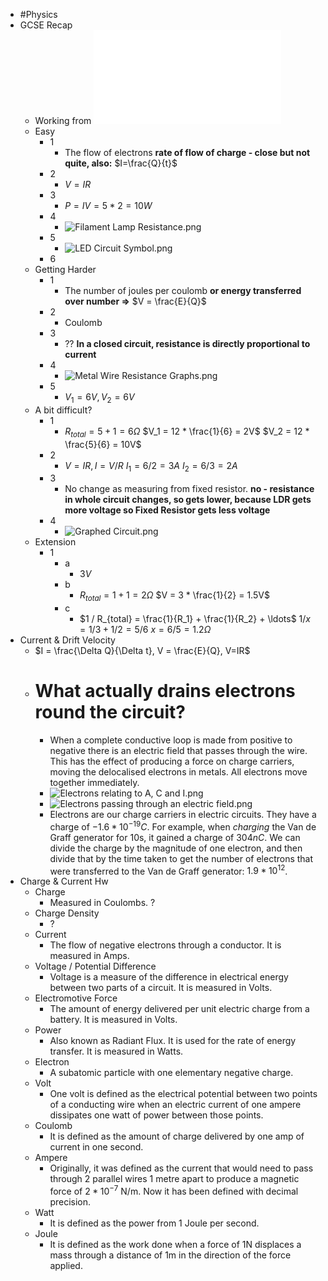 - #Physics
- GCSE Recap
	- Working from ![W1 GCSE Electricity recap quiz.pdf](../assets/W1_GCSE_Electricity_recap_quiz_1662392568206_0.pdf)
	- Easy
		- 1
			- The flow of electrons  **rate of flow of charge - close but not quite, also:** $I=\frac{Q}{t}$
		- 2
			- $V = IR$
		- 3
			- $P = IV = 5 * 2 = 10W$
		- 4
			- ![Filament Lamp Resistance.png](../assets/Filament_Lamp_Resistance_1662392724615_0.png)
		- 5
			- ![LED Circuit Symbol.png](../assets/LED_Circuit_Symbol_1662392741415_0.png)
		- 6
	- Getting Harder
		- 1
			- The number of joules per coulomb **or energy transferred over number =>** $V = \frac{E}{Q}$
		- 2
			- Coulomb
		- 3
			- ?? **In a closed circuit, resistance is directly proportional to current**
		- 4
			- ![Metal Wire Resistance Graphs.png](../assets/Metal_Wire_Resistance_Graphs_1662392789093_0.png)
		- 5
			- $V_1 = 6V, V_2 = 6V$
	- A bit difficult?
		- 1
			- $R_{total} = 5 + 1 = 6Ω$
			  $V_1 = 12 * \frac{1}{6} = 2V$
			  $V_2 = 12 * \frac{5}{6} = 10V$
		- 2
			- $V = IR, I = V/R$
			  $I_1 = 6 / 2 = 3A$
			  $I_2 = 6/3 = 2A$
		- 3
			- No change as measuring from fixed resistor.
			  **no - resistance in whole circuit changes, so gets lower, because LDR gets more voltage so Fixed Resistor gets less voltage**
		- 4
			- ![Graphed Circuit.png](../assets/Graphed_Circuit_1662392933042_0.png)
	- Extension
		- 1
			- a
				- $3V$
			- b
				- $R_{total} = 1 + 1 = 2 Ω$
				  $V = 3 * \frac{1}{2} = 1.5V$
			- c
				- $1 / R_{total} = \frac{1}{R_1} + \frac{1}{R_2} + \ldots$
				  $1/x = 1/3 + 1/2 = 5/6$
				  $x = 6/5 = 1.2Ω$
- Current & Drift Velocity
	- $I = \frac{\Delta Q}{\Delta t}, V = \frac{E}{Q}, V=IR$
	- # What actually drains electrons round the circuit?
		- When a complete conductive loop is made from positive to negative there is an electric field that passes through the wire. This has the effect of producing a force on charge carriers, moving the delocalised electrons in metals. All electrons move together immediately.
		- ![Electrons relating to A, C and I.png](../assets/Electrons_relating_to_A,_C_and_I_1662393047839_0.png)
		- ![Electrons passing through an electric field.png](../assets/Electrons_passing_through_an_electric_field_1662393058140_0.png)
		- Electrons are our charge carriers in electric circuits. They have a charge of $-1.6*10^{-19}C$. For example, when *charging* the Van de Graff generator for 10s, it gained a charge of $304 nC$. We can divide the charge by the magnitude of one electron, and then divide that by the time taken to get the number of electrons that were transferred to the Van de Graff generator: $1.9*10^{12}$.
- Charge & Current Hw
	- Charge
		- Measured in Coulombs. ?
	- Charge Density
		- ?
	- Current
		- The flow of negative electrons through a conductor. It is measured in Amps.
	- Voltage / Potential Difference
		- Voltage is a measure of the difference in electrical energy between two parts of a circuit. It is measured in Volts.
	- Electromotive Force
		- The amount of energy delivered per unit electric charge from a battery. It is measured in Volts.
	- Power
		- Also known as Radiant Flux. It is used for the rate of energy transfer. It is measured in Watts.
	- Electron
		- A subatomic particle with one elementary negative charge.
	- Volt
		- One volt is defined as the electrical potential between two points of a conducting wire when an electric current of one ampere dissipates one watt of power between those points.
	- Coulomb
		- It is defined as the amount of charge delivered by one amp of current in one second.
	- Ampere
		- Originally, it was defined as the current that would need to pass through 2 parallel wires 1 metre apart to produce a magnetic force of $2*10^{-7}$ N/m. Now it has been defined with decimal precision.
	- Watt
		- It is defined as the power from 1 Joule per second.
	- Joule
		- It is defined as the work done when a force of 1N displaces a mass through a distance of 1m in the direction of the force applied.